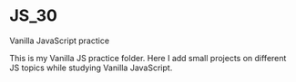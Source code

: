 # JS_30
Vanilla JavaScript practice

This is my Vanilla JS practice folder.
Here I add small projects on different JS topics while studying Vanilla JavaScript.
